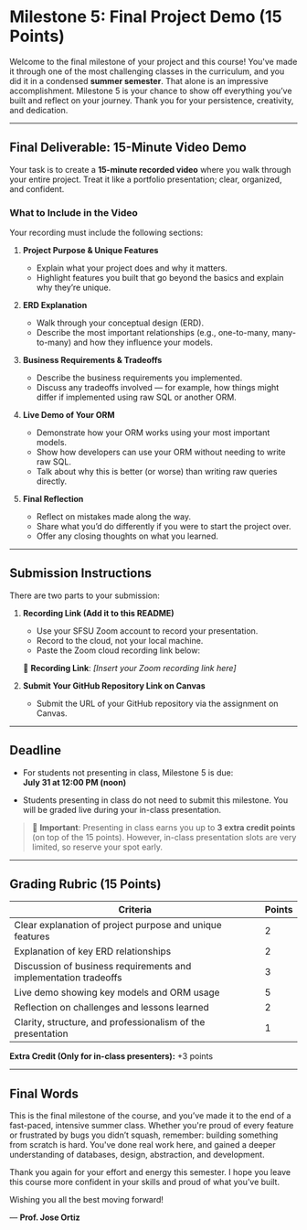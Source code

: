 # Milestone 5: Final Project Demo (15 Points)

Welcome to the final milestone of your project and this course! 
You've made it through one of the most challenging classes in the curriculum, and you did it in a condensed **summer semester**. 
That alone is an impressive accomplishment. Milestone 5 is your chance to show off everything you’ve built and reflect on your journey. 
Thank you for your persistence, creativity, and dedication.

---

## Final Deliverable: 15-Minute Video Demo

Your task is to create a **15-minute recorded video** where you walk through your entire project. Treat it like a portfolio presentation; clear, organized, and confident.

### What to Include in the Video

Your recording must include the following sections:

1. **Project Purpose & Unique Features**  
   - Explain what your project does and why it matters.  
   - Highlight features you built that go beyond the basics and explain why they’re unique.

2. **ERD Explanation**  
   - Walk through your conceptual design (ERD).  
   - Describe the most important relationships (e.g., one-to-many, many-to-many) and how they influence your models.

3. **Business Requirements & Tradeoffs**  
   - Describe the business requirements you implemented.  
   - Discuss any tradeoffs involved — for example, how things might differ if implemented using raw SQL or another ORM.

4. **Live Demo of Your ORM**  
   - Demonstrate how your ORM works using your most important models.  
   - Show how developers can use your ORM without needing to write raw SQL.  
   - Talk about why this is better (or worse) than writing raw queries directly.

5. **Final Reflection**  
   - Reflect on mistakes made along the way.  
   - Share what you’d do differently if you were to start the project over.  
   - Offer any closing thoughts on what you learned.

---

## Submission Instructions

There are two parts to your submission:

1. **Recording Link (Add it to this README)**  
   - Use your SFSU Zoom account to record your presentation.  
   - Record to the cloud, not your local machine.  
   - Paste the Zoom cloud recording link below:

   🔗 **Recording Link**: *[Insert your Zoom recording link here]*

2. **Submit Your GitHub Repository Link on Canvas**  
   - Submit the URL of your GitHub repository via the assignment on Canvas.

---

## Deadline

- For students not presenting in class, Milestone 5 is due:  
  **July 31 at 12:00 PM (noon)**

- Students presenting in class do not need to submit this milestone. You will be graded live during your in-class presentation.

> 🎤 **Important**: Presenting in class earns you up to **3 extra credit points** (on top of the 15 points). However, in-class presentation slots are very limited, so reserve your spot early.

---

## Grading Rubric (15 Points)

| Criteria                                                                 | Points |
|--------------------------------------------------------------------------|--------|
| Clear explanation of project purpose and unique features                 | 2      |
| Explanation of key ERD relationships                                     | 2      |
| Discussion of business requirements and implementation tradeoffs         | 3      |
| Live demo showing key models and ORM usage                               | 5      |
| Reflection on challenges and lessons learned                             | 2      |
| Clarity, structure, and professionalism of the presentation              | 1      |

**Extra Credit (Only for in-class presenters):** +3 points

---

## Final Words

This is the final milestone of the course, and you’ve made it to the end of a fast-paced, intensive summer class. 
Whether you're proud of every feature or frustrated by bugs you didn’t squash, remember: building something from scratch is hard. 
You've done real work here, and gained a deeper understanding of databases, design, abstraction, and development.

Thank you again for your effort and energy this semester. I hope you leave this course more confident in your skills and proud of what you’ve built.

Wishing you all the best moving forward!

— **Prof. Jose Ortiz**



















 




